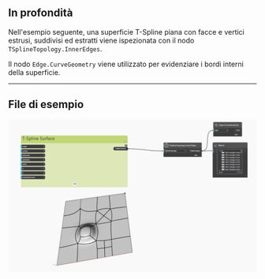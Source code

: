 ## In profondità
Nell'esempio seguente, una superficie T-Spline piana con facce e vertici estrusi, suddivisi ed estratti viene ispezionata con il nodo `TSplineTopology.InnerEdges`.

Il nodo `Edge.CurveGeometry` viene utilizzato per evidenziare i bordi interni della superficie.

___
## File di esempio

![TSplineTopology.InnerEdges](./Autodesk.DesignScript.Geometry.TSpline.TSplineTopology.InnerEdges_img.jpg)
